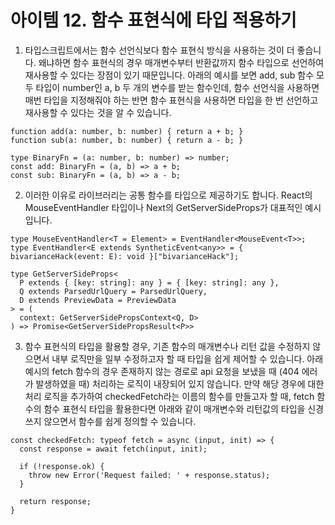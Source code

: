 # 아이템 12. 함수 표현식에 타입 적용하기

1. 타입스크립트에서는 함수 선언식보다 함수 표현식 방식을 사용하는 것이 더 좋습니다. 왜냐하면 함수 표현식의 경우 매개변수부터 반환값까지 함수 타입으로 선언하여 재사용할 수 있다는 장점이 있기 때문입니다. 아래의 예시를 보면 add, sub 함수 모두 타입이 number인 a, b 두 개의 변수를 받는 함수인데, 함수 선언식을 사용하면 매번 타입을 지정해줘야 하는 반면 함수 표현식을 사용하면 타입을 한 번 선언하고 재사용할 수 있다는 것을 알 수 있습니다.

```
function add(a: number, b: number) { return a + b; }
function sub(a: number, b: number) { return a - b; }

type BinaryFn = (a: number, b: number) => number;
const add: BinaryFn = (a, b) => a + b;
const sub: BinaryFn = (a, b) => a - b;
```

2. 이러한 이유로 라이브러리는 공통 함수를 타입으로 제공하기도 합니다. React의 MouseEventHandler 타입이나 Next의 GetServerSideProps가 대표적인 예시입니다.

```
type MouseEventHandler<T = Element> = EventHandler<MouseEvent<T>>;
type EventHandler<E extends SyntheticEvent<any>> = { bivarianceHack(event: E): void }["bivarianceHack"];

type GetServerSideProps<
  P extends { [key: string]: any } = { [key: string]: any },
  Q extends ParsedUrlQuery = ParsedUrlQuery,
  D extends PreviewData = PreviewData
> = (
  context: GetServerSidePropsContext<Q, D>
) => Promise<GetServerSidePropsResult<P>>
```

3. 함수 표현식의 타입을 활용할 경우, 기존 함수의 매개변수나 리턴 값을 수정하지 않으면서 내부 로직만을 일부 수정하고자 할 때 타입을 쉽게 제어할 수 있습니다. 아래 예시의 fetch 함수의 경우 존재하지 않는 경로로 api 요청을 보냈을 때 (404 에러가 발생하였을 때) 처리하는 로직이 내장되어 있지 않습니다. 만약 해당 경우에 대한 처리 로직을 추가하여 checkedFetch라는 이름의 함수를 만들고자 할 때, fetch 함수의 함수 표현식 타입을 활용한다면 아래와 같이 매개변수와 리턴값의 타입을 신경쓰지 않으면서 함수를 쉽게 정의할 수 있습니다.

```
const checkedFetch: typeof fetch = async (input, init) => {
  const response = await fetch(input, init);

  if (!response.ok) {
    throw new Error('Request failed: ' + response.status);
  }

  return response;
}
```
